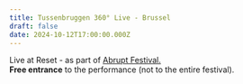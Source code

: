 ```yaml
---
title: Tussenbruggen 360° Live - Brussel
draft: false
date: 2024-10-12T17:00:00.000Z
---
```

Live at Reset - as part of [Abrupt Festival.](https://abrupt.brussels/)\
**Free entrance** to the performance (not to the entire festival).
